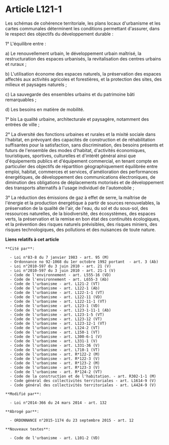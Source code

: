 # Article L121-1

Les schémas de cohérence territoriale, les plans locaux d'urbanisme et les cartes communales déterminent les conditions
permettant d'assurer, dans le respect des objectifs du développement durable : 

1° L'équilibre entre : 

a) Le renouvellement urbain, le développement urbain maîtrisé, la restructuration des espaces urbanisés, la revitalisation
des centres urbains et ruraux ; 

b) L'utilisation économe des espaces naturels, la préservation des espaces affectés aux activités agricoles et forestières,
et la protection des sites, des milieux et paysages naturels ; 

c) La sauvegarde des ensembles urbains et du patrimoine bâti remarquables ; 

d) Les besoins en matière de mobilité. 

1° bis La qualité urbaine, architecturale et paysagère, notamment des entrées de ville ; 

2° La diversité des fonctions urbaines et rurales et la mixité sociale dans l'habitat, en prévoyant des capacités de
construction et de réhabilitation suffisantes pour la satisfaction, sans discrimination, des besoins présents et futurs de
l'ensemble des modes d'habitat, d'activités économiques, touristiques, sportives, culturelles et d'intérêt général ainsi que
d'équipements publics et d'équipement commercial, en tenant compte en particulier des objectifs de répartition
géographiquement équilibrée entre emploi, habitat, commerces et services, d'amélioration des performances énergétiques, de
développement des communications électroniques, de diminution des obligations de déplacements motorisés et de développement
des transports alternatifs à l'usage individuel de l'automobile ; 

3° La réduction des émissions de gaz à effet de serre, la maîtrise de l'énergie et la production énergétique à partir de
sources renouvelables, la préservation de la qualité de l'air, de l'eau, du sol et du sous-sol, des ressources naturelles, de
la biodiversité, des écosystèmes, des espaces verts, la préservation et la remise en bon état des continuités écologiques, et
la prévention des risques naturels prévisibles, des risques miniers, des risques technologiques, des pollutions et des
nuisances de toute nature.

**Liens relatifs à cet article**

	**Cité par**:

	  - Loi n°83-8 du 7 janvier 1983 - art. 95 (M)
	  - Ordonnance no 92-1068 du 1er octobre 1992 portant  - art. 3 (Ab)
	  - Loi n°2010-597 du 3 juin 2010 - art. 21 (V)
	  - Loi n°2010-597 du 3 juin 2010 - art. 21-1 (V)
	  - Code de l'environnement - art. L555-16 (VD)
	  - Code de l'environnement - art. L655-3 (Ab)
	  - Code de l'urbanisme - art. L121-2 (VT)
	  - Code de l'urbanisme - art. L122-1 (Ab)
	  - Code de l'urbanisme - art. L122-1-1 (VT)
	  - Code de l'urbanisme - art. L122-11 (VD)
	  - Code de l'urbanisme - art. L122-11-1 (VT)
	  - Code de l'urbanisme - art. L123-1 (VD)
	  - Code de l'urbanisme - art. L123-1-11-1 (Ab)
	  - Code de l'urbanisme - art. L123-1-5 (VT)
	  - Code de l'urbanisme - art. L123-12 (VT)
	  - Code de l'urbanisme - art. L123-12-1 (VT)
	  - Code de l'urbanisme - art. L124-2 (VT)
	  - Code de l'urbanisme - art. L150-1 (VT)
	  - Code de l'urbanisme - art. L300-6-1 (V)
	  - Code de l'urbanisme - art. L331-1 (V)
	  - Code de l'urbanisme - art. L331-36 (V)
	  - Code de l'urbanisme - art. L710-1 (VT)
	  - Code de l'urbanisme - art. R*122-2 (M)
	  - Code de l'urbanisme - art. R*122-3 (V)
	  - Code de l'urbanisme - art. R*123-2 (M)
	  - Code de l'urbanisme - art. R*123-3 (V)
	  - Code de l'urbanisme - art. R*124-2 (VT)
	  - Code de la construction et de l'habitation. - art. R302-1-1 (M)
	  - Code général des collectivités territoriales - art. L1614-9 (V)
	  - Code général des collectivités territoriales - art. L4424-9 (V)

	**Modifié par**:

	  - Loi n°2014-366 du 24 mars 2014 - art. 132

	**Abrogé par**:

	  - ORDONNANCE n°2015-1174 du 23 septembre 2015 - art. 12

	**Nouveaux textes**:

	  - Code de l'urbanisme - art. L101-2 (VD)
